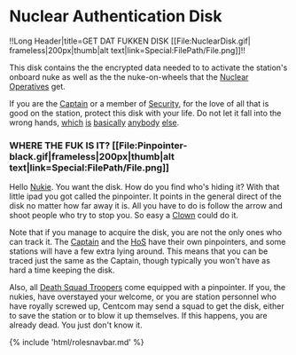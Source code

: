 # Nuclear Authentication Disk
!!Long Header|title=GET DAT FUKKEN DISK [[File:NuclearDisk.gif|
frameless|200px|thumb|alt text|link=Special:FilePath/File.png]]!!


This disk contains the the encrypted data needed to to activate the station's onboard nuke as well as the the nuke-on-wheels that the [Nuclear Operatives](Nuclear-Emergency.md) get.

If you are the [Captain](Captain.md) or a member of [Security](Roles.md#security), for the love of all that is good on the station, protect this disk with your life. Do not let it fall into the wrong hands, [which](Chief-Engineer.md) [is](Janitor.md) [basically](Assistant.md) [anybody](Mime.md) [else](Clown.md).


### WHERE THE FUK IS IT? [[File:Pinpointer-black.gif|frameless|200px|thumb|alt text|link=Special:FilePath/File.png]]



Hello [Nukie](Nuclear-Emergency.md). You want the disk. How do you find who's hiding it? With that little ipad you got called the pinpointer. It points in the general direct of the disk no matter how far away it is. All you have to do is follow the arrow and shoot people who try to stop you. So easy a [Clown](Clown.md) could do it.

Note that if you manage to acquire the disk, you are not the only ones who can track it. The [Captain](Captain.md) and the [HoS](Head-of-Security.md) have their own pinpointers, and some stations will have a few extra lying around. This means that you can be traced just the same as the Captain, though typically you won't have as hard a time keeping the disk. 

Also, all [Death Squad Troopers](Death-Squad.md) come equipped with a pinpointer. If you, the nukies, have overstayed your welcome, or you are station personnel who have royally screwed up, Centcom may send a squad to get the disk, either to save the station or to blow it up themselves. If this happens, you are already dead. You just don't know it.

{% include 'html/rolesnavbar.md' %}
